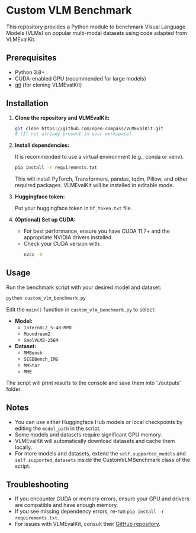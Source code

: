# Custom VLM Benchmark

This repository provides a Python module to benchmark Visual Language Models (VLMs) on popular multi-modal datasets using code adapted from VLMEvalKit.

## Prerequisites

- Python 3.8+
- CUDA-enabled GPU (recommended for large models)
- [git](https://git-scm.com/) (for cloning VLMEvalKit)

## Installation

1. **Clone the repository and VLMEvalKit:**

    ```bash
    git clone https://github.com/open-compass/VLMEvalKit.git
    # (If not already present in your workspace)
    ```

2. **Install dependencies:**

    It is recommended to use a virtual environment (e.g., conda or venv).

    ```bash
    pip install -r requirements.txt
    ```

    This will install PyTorch, Transformers, pandas, tqdm, Pillow, and other required packages. VLMEvalKit will be installed in editable mode.

3. **Huggingface token:**

    Put your huggingface token in `hf_token.txt` file.

4. **(Optional) Set up CUDA:**

    - For best performance, ensure you have CUDA 11.7+ and the appropriate NVIDIA drivers installed.
    - Check your CUDA version with:
      ```bash
      nvcc -V
      ```

## Usage

Run the benchmark script with your desired model and dataset:

```bash
python custom_vlm_benchmark.py
```

Edit the `main()` function in `custom_vlm_benchmark.py` to select:
- **Model:**
    - `InternVL2_5-4B-MPO`
    - `Moondream2`
    - `SmolVLM2-256M`
- **Dataset:**
    - `MMBench`
    - `SEEDBench_IMG`
    - `MMStar`
    - `MME`

The script will print results to the console and save them into './outputs' folder.

## Notes

- You can use either Huggingface Hub models or local checkpoints by editing the `model_path` in the script.
- Some models and datasets require significant GPU memory.
- VLMEvalKit will automatically download datasets and cache them locally.
- For more models and datasets, extend the `self.supported_models` and `self.supported_datasets` inside the CustomVLMBenchmark class of the script.

## Troubleshooting

- If you encounter CUDA or memory errors, ensure your GPU and drivers are compatible and have enough memory.
- If you see missing dependency errors, re-run `pip install -r requirements.txt`.
- For issues with VLMEvalKit, consult their [GitHub repository](https://github.com/open-compass/VLMEvalKit).
